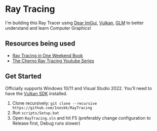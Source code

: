# Ray Tracing
I'm building this Ray Tracer using [Dear ImGui](https://github.com/ocornut/imgui), [Vulkan](https://vulkan.lunarg.com/), [GLM](https://github.com/g-truc/glm) to better understand and learn Computer Graphics!

## Resources being used
- [Ray Tracing in One Weekend Book](https://raytracing.github.io/books/RayTracingInOneWeekend.html)
- [The Cherno Ray Tracing Youtube Series](https://www.youtube.com/playlist?list=PLlrATfBNZ98edc5GshdBtREv5asFW3yXl)

## Get Started
Officially supports Windows 10/11 and Visual Studio 2022. You'll need to have the [Vulkan SDK](https://vulkan.lunarg.com/) installed.

1. Clone recursively: `git clone --recursive https://github.com/1neskk/RayTracing`
2. Run `scripts/Setup.bat`
3. Open `RayTracing.sln` and hit F5 (preferably change configuration to Release first, Debug runs slower)
